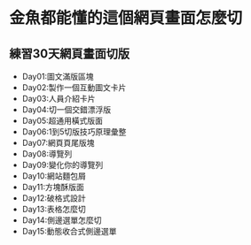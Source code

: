 # 金魚都能懂的這個網頁畫面怎麼切 

## 練習30天網頁畫面切版
- Day01:圖文滿版區塊
- Day02:製作一個互動圖文卡片
- Day03:人員介紹卡片
- Day04:切一個交錯漂浮版
- Day05:超通用橫式版面
- Day06:1到5切版技巧原理彙整
- Day07:網頁頁尾版塊
- Day08:導覽列
- Day09:變化你的導覽列
- Day10:網站麵包屑
- Day11:方塊酥版面
- Day12:破格式設計
- Day13:表格怎麼切
- Day14:側邊選單怎麼切
- Day15:動態收合式側邊選單